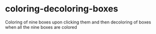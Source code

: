 # coloring-decoloring-boxes
Coloring of nine boxes upon clicking them and then decoloring of boxes when all the nine boxes are colored
